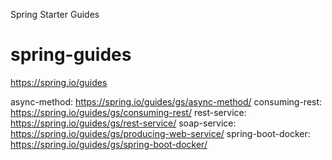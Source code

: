 Spring Starter Guides

# spring-guides
https://spring.io/guides

async-method: https://spring.io/guides/gs/async-method/
consuming-rest: https://spring.io/guides/gs/consuming-rest/
rest-service: https://spring.io/guides/gs/rest-service/
soap-service: https://spring.io/guides/gs/producing-web-service/
spring-boot-docker: https://spring.io/guides/gs/spring-boot-docker/
